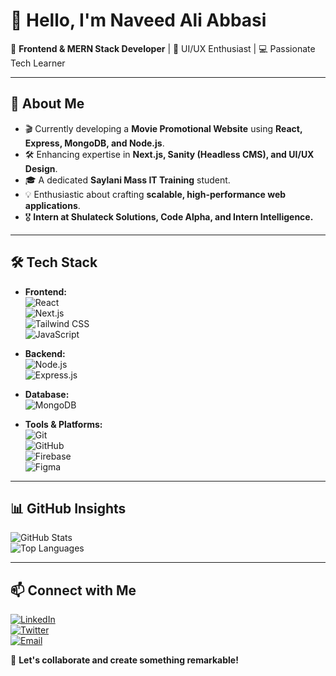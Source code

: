 # 👋 Hello, I'm Naveed Ali Abbasi

🚀 **Frontend & MERN Stack Developer** | 🎨 UI/UX Enthusiast | 💻 Passionate Tech Learner

---

## 🌟 About Me
- 🎬 Currently developing a **Movie Promotional Website** using **React, Express, MongoDB, and Node.js**.
- 🛠 Enhancing expertise in **Next.js, Sanity (Headless CMS), and UI/UX Design**.
- 🎓 A dedicated **Saylani Mass IT Training** student.
- 💡 Enthusiastic about crafting **scalable, high-performance web applications**.
- 🎖 **Intern at Shulateck Solutions, Code Alpha, and Intern Intelligence.**

---

## 🛠 Tech Stack
- **Frontend:**  
  ![React](https://img.shields.io/badge/React-20232A?style=flat&logo=react&logoColor=61DAFB)  
  ![Next.js](https://img.shields.io/badge/Next.js-000000?style=flat&logo=nextdotjs&logoColor=white)  
  ![Tailwind CSS](https://img.shields.io/badge/Tailwind_CSS-38B2AC?style=flat&logo=tailwind-css&logoColor=white)  
  ![JavaScript](https://img.shields.io/badge/JavaScript-F7DF1E?style=flat&logo=javascript&logoColor=black)
  
- **Backend:**  
  ![Node.js](https://img.shields.io/badge/Node.js-43853D?style=flat&logo=node.js&logoColor=white)  
  ![Express.js](https://img.shields.io/badge/Express.js-404D59?style=flat)
  
- **Database:**  
  ![MongoDB](https://img.shields.io/badge/MongoDB-4EA94B?style=flat&logo=mongodb&logoColor=white)
  
- **Tools & Platforms:**  
  ![Git](https://img.shields.io/badge/Git-F05032?style=flat&logo=git&logoColor=white)  
  ![GitHub](https://img.shields.io/badge/GitHub-181717?style=flat&logo=github)  
  ![Firebase](https://img.shields.io/badge/Firebase-FFCA28?style=flat&logo=firebase&logoColor=black)  
  ![Figma](https://img.shields.io/badge/Figma-F24E1E?style=flat&logo=figma&logoColor=white)

---

## 📊 GitHub Insights
![GitHub Stats](https://github-readme-stats.vercel.app/api?username=NaveedAliAbbasi&show_icons=true&theme=radical&count_private=true)  
![Top Languages](https://github-readme-stats.vercel.app/api/top-langs/?username=NaveedAliAbbasi&layout=compact&theme=radical&count_private=true)

---

## 📫 Connect with Me
[![LinkedIn](https://img.shields.io/badge/LinkedIn-0077B5?style=flat&logo=linkedin&logoColor=white)](#)  
[![Twitter](https://img.shields.io/badge/Twitter-1DA1F2?style=flat&logo=twitter&logoColor=white)](#)  
[![Email](https://img.shields.io/badge/Email-D14836?style=flat&logo=gmail&logoColor=white)](mailto:naveed.abbasi@example.com)

🚀 **Let's collaborate and create something remarkable!**
